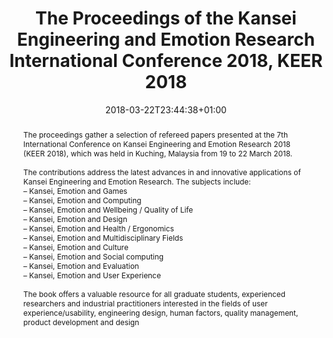 ---
slug: kansei-engineering-and-emotion-research-2018
title: The Proceedings of the Kansei Engineering and Emotion Research International Conference 2018, KEER 2018
layout: publi
searchFilter: Publication
searchWeight: 8
publitype: edition
subsection: edition
kansei: true
research: 
    -  kansei
institution:
    heig: 1
    logo: TUe
    short: 'TU/e'
    name: "Eindhoven University of Technology"
    web: "https://www.tue.nl/en/"
    colo: "#c72125"
date: 2018-03-22T23:44:38+01:00
shortConf: "KEER 2018"
citation:
    editors:
        1: ["Lokman", "Anitawati Mohd", "A.M."]
        2: ["Yamanaka", "Toshimasa", "T."]
        3: ["Levy", "Pierre", "P."]
        4: ["Chen", "Jeff C.", "J.C."]
        5: ["Koyama", "Shinichi", "S."]
    year: 2018
    journal: "the Proceedings of the 7th International Conference on Kansei Engineering and Emotion Research 2018 – KEER2018"
    publisher: ["Japanese Society of Kansei Engineering", "Kuching, Sarawak, Malaysia"]
    isbn: "978-981-10-8612-0"
reference: "Lokman, A.M., Yamanaka, T., Lévy, P., Chen, K., Koyama, S. (Eds). 2018. Proceedings of the 7th International Conference on Kansei Engineering and Emotion Research 2018 – KEER2018. Kuching, Sarawak, Malaysia. ISBN: 978-981-10-8612-0."
abstract: "The proceedings gather a selection of refereed papers presented at the 7th International Conference on Kansei Engineering and Emotion Research 2018 (KEER 2018), which was held in Kuching, Malaysia from 19 to 22 March 2018.<br/><br/>The contributions address the latest advances in and innovative applications of Kansei Engineering and Emotion Research. The subjects include:<br/>– Kansei, Emotion and Games<br/>– Kansei, Emotion and Computing<br/>– Kansei, Emotion and Wellbeing / Quality of Life<br/>– Kansei, Emotion and Design<br/>– Kansei, Emotion and Health / Ergonomics<br/>– Kansei, Emotion and Multidisciplinary Fields<br/>– Kansei, Emotion and Culture<br/>– Kansei, Emotion and Social computing<br/>– Kansei, Emotion and Evaluation<br/>– Kansei, Emotion and User Experience<br/><br/>The book offers a valuable resource for all graduate students, experienced researchers and industrial practitioners interested in the fields of user experience/usability, engineering design, human factors, quality management, product development and design"
link:
    8: ["proceedings", "proceedings", "https://ep.liu.se/en/conference-issue.aspx?series=ecp&issue=146"]
---